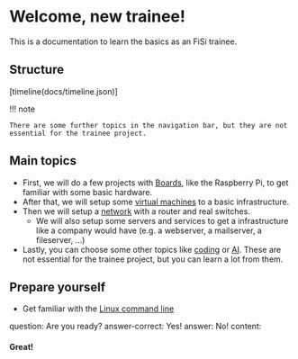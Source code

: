 # Welcome, new trainee!

This is a documentation to learn the basics as an FiSi trainee.

## Structure

[timeline(docs/timeline.json)]

!!! note

    There are some further topics in the navigation bar, but they are not essential for the trainee project.

## Main topics

- First, we will do a few projects with [Boards](boards/index.md), like the Raspberry Pi, to get familiar with some basic hardware.
- After that, we will setup some [virtual machines](virtualization/index.md) to a basic infrastructure.
- Then we will setup a [network](networking/index.md) with a router and real switches.
  - We will also setup some servers and services to get a infrastructure like a company would have (e.g. a webserver, a mailserver, a fileserver, ...)
- Lastly, you can choose some other topics like [coding](coding/index.md) or [AI](ai/index.md). These are not essential for the trainee project, but you can learn a lot from them.

## Prepare yourself

- Get familiar with the [Linux command line](https://www2.icp.uni-stuttgart.de/~icp/mediawiki/images/b/bd/Sim_Meth_I_T0_cheat_sheet_10_11.pdf)

<?quiz?>

question: Are you ready?
answer-correct: Yes!
answer: No!
content:

<h4> Great! </h4>
<?/quiz?>
